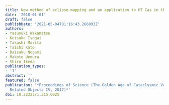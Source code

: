 ```yaml
---
title: New method of eclipse mapping and an application to HT Cas in the 2017 superoutburst
date: '2018-01-01'
draft: false
publishDate: '2021-05-04T01:16:43.266093Z'
authors:
- Yasuyuki Wakamatsu
- Keisuke Isogai
- Takashi Morita
- Taichi Kato
- Daisaku Nogami
- Makoto Uemura
- Shiro Ikeda
publication_types:
- '1'
abstract: ''
featured: false
publication: '*Proceedings of Science (The Golden Age of Cataclysmic Variables and
  Related Objects IV, 2017)*'
doi: 10.22323/1.315.0025
---
```

